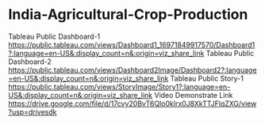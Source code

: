 # India-Agricultural-Crop-Production
Tableau Public Dashboard-1 https://public.tableau.com/views/Dashboard1_16971849917570/Dashboard1?:language=en-US&:display_count=n&:origin=viz_share_link
Tableau Public Dashboard-2 https://public.tableau.com/views/Dashboard2Image/Dashboard2?:language=en-US&:display_count=n&:origin=viz_share_link
Tableau Public Story-1 https://public.tableau.com/views/StoryImage/Story1?:language=en-US&:display_count=n&:origin=viz_share_link
Video Demonstrate Link https://drive.google.com/file/d/17cvy20BvT6Qlo0klrx0J8XkTTJFlqZXG/view?usp=drivesdk
